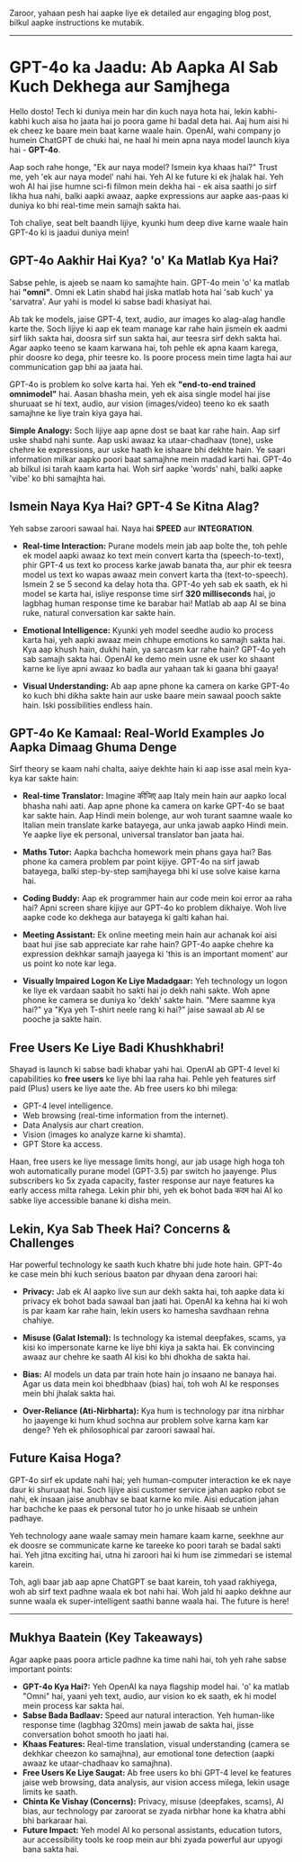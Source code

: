 Zaroor, yahaan pesh hai aapke liye ek detailed aur engaging blog post, bilkul aapke instructions ke mutabik.

***

# GPT-4o ka Jaadu: Ab Aapka AI Sab Kuch Dekhega aur Samjhega

Hello dosto! Tech ki duniya mein har din kuch naya hota hai, lekin kabhi-kabhi kuch aisa ho jaata hai jo poora game hi badal deta hai. Aaj hum aisi hi ek cheez ke baare mein baat karne waale hain. OpenAI, wahi company jo humein ChatGPT de chuki hai, ne haal hi mein apna naya model launch kiya hai - **GPT-4o**.

Aap soch rahe honge, "Ek aur naya model? Ismein kya khaas hai?" Trust me, yeh 'ek aur naya model' nahi hai. Yeh AI ke future ki ek jhalak hai. Yeh woh AI hai jise humne sci-fi filmon mein dekha hai - ek aisa saathi jo sirf likha hua nahi, balki aapki awaaz, aapke expressions aur aapke aas-paas ki duniya ko bhi real-time mein samajh sakta hai.

Toh chaliye, seat belt baandh lijiye, kyunki hum deep dive karne waale hain GPT-4o ki is jaadui duniya mein!

## GPT-4o Aakhir Hai Kya? 'o' Ka Matlab Kya Hai?

Sabse pehle, is ajeeb se naam ko samajhte hain. GPT-4o mein 'o' ka matlab hai **"omni"**. Omni ek Latin shabd hai jiska matlab hota hai 'sab kuch' ya 'sarvatra'. Aur yahi is model ki sabse badi khasiyat hai.

Ab tak ke models, jaise GPT-4, text, audio, aur images ko alag-alag handle karte the. Soch lijiye ki aap ek team manage kar rahe hain jismein ek aadmi sirf likh sakta hai, doosra sirf sun sakta hai, aur teesra sirf dekh sakta hai. Agar aapko teeno se kaam karwana hai, toh pehle ek apna kaam karega, phir doosre ko dega, phir teesre ko. Is poore process mein time lagta hai aur communication gap bhi aa jaata hai.

GPT-4o is problem ko solve karta hai. Yeh ek **"end-to-end trained omnimodel"** hai. Aasan bhasha mein, yeh ek aisa single model hai jise shuruaat se hi text, audio, aur vision (images/video) teeno ko ek saath samajhne ke liye train kiya gaya hai.

**Simple Analogy:** Soch lijiye aap apne dost se baat kar rahe hain. Aap sirf uske shabd nahi sunte. Aap uski awaaz ka utaar-chadhaav (tone), uske chehre ke expressions, aur uske haath ke ishaare bhi dekhte hain. Ye saari information milkar aapko poori baat samajhne mein madad karti hai. GPT-4o ab bilkul isi tarah kaam karta hai. Woh sirf aapke 'words' nahi, balki aapke 'vibe' ko bhi samajhta hai.

## Ismein Naya Kya Hai? GPT-4 Se Kitna Alag?

Yeh sabse zaroori sawaal hai. Naya hai **SPEED** aur **INTEGRATION**.

-   **Real-time Interaction:** Purane models mein jab aap bolte the, toh pehle ek model aapki awaaz ko text mein convert karta tha (speech-to-text), phir GPT-4 us text ko process karke jawab banata tha, aur phir ek teesra model us text ko wapas awaaz mein convert karta tha (text-to-speech). Ismein 2 se 5 second ka delay hota tha. GPT-4o yeh sab ek saath, ek hi model se karta hai, isliye response time sirf **320 milliseconds** hai, jo lagbhag human response time ke barabar hai! Matlab ab aap AI se bina ruke, natural conversation kar sakte hain.

-   **Emotional Intelligence:** Kyunki yeh model seedhe audio ko process karta hai, yeh aapki awaaz mein chhupe emotions ko samajh sakta hai. Kya aap khush hain, dukhi hain, ya sarcasm kar rahe hain? GPT-4o yeh sab samajh sakta hai. OpenAI ke demo mein usne ek user ko shaant karne ke liye apni awaaz ko badla aur yahaan tak ki gaana bhi gaaya!

-   **Visual Understanding:** Ab aap apne phone ka camera on karke GPT-4o ko kuch bhi dikha sakte hain aur uske baare mein sawaal pooch sakte hain. Iski possibilities endless hain.

## GPT-4o Ke Kamaal: Real-World Examples Jo Aapka Dimaag Ghuma Denge

Sirf theory se kaam nahi chalta, aaiye dekhte hain ki aap isse asal mein kya-kya kar sakte hain:

-   **Real-time Translator:** Imagine कीजिए aap Italy mein hain aur aapko local bhasha nahi aati. Aap apne phone ka camera on karke GPT-4o se baat kar sakte hain. Aap Hindi mein bolenge, aur woh turant saamne waale ko Italian mein translate karke batayega, aur unka jawab aapko Hindi mein. Ye aapke liye ek personal, universal translator ban jaata hai.

-   **Maths Tutor:** Aapka bachcha homework mein phans gaya hai? Bas phone ka camera problem par point kijiye. GPT-4o na sirf jawab batayega, balki step-by-step samjhayega bhi ki use solve kaise karna hai.

-   **Coding Buddy:** Aap ek programmer hain aur code mein koi error aa raha hai? Apni screen share kijiye aur GPT-4o ko problem dikhaiye. Woh live aapke code ko dekhega aur batayega ki galti kahan hai.

-   **Meeting Assistant:** Ek online meeting mein hain aur achanak koi aisi baat hui jise sab appreciate kar rahe hain? GPT-4o aapke chehre ka expression dekhkar samajh jaayega ki 'this is an important moment' aur us point ko note kar lega.

-   **Visually Impaired Logon Ke Liye Madadgaar:** Yeh technology un logon ke liye ek vardaan saabit ho sakti hai jo dekh nahi sakte. Woh apne phone ke camera se duniya ko 'dekh' sakte hain. "Mere saamne kya hai?" ya "Kya yeh T-shirt neele rang ki hai?" jaise sawaal ab AI se pooche ja sakte hain.

## Free Users Ke Liye Badi Khushkhabri!

Shayad is launch ki sabse badi khabar yahi hai. OpenAI ab GPT-4 level ki capabilities ko **free users** ke liye bhi laa raha hai. Pehle yeh features sirf paid (Plus) users ke liye aate the. Ab free users ko bhi milega:

-   GPT-4 level intelligence.
-   Web browsing (real-time information from the internet).
-   Data Analysis aur chart creation.
-   Vision (images ko analyze karne ki shamta).
-   GPT Store ka access.

Haan, free users ke liye message limits hongi, aur jab usage high hoga toh woh automatically purane model (GPT-3.5) par switch ho jaayenge. Plus subscribers ko 5x zyada capacity, faster response aur naye features ka early access milta rahega. Lekin phir bhi, yeh ek bohot bada कदम hai AI ko sabke liye accessible banane ki disha mein.

## Lekin, Kya Sab Theek Hai? Concerns & Challenges

Har powerful technology ke saath kuch khatre bhi jude hote hain. GPT-4o ke case mein bhi kuch serious baaton par dhyaan dena zaroori hai:

-   **Privacy:** Jab ek AI aapko live sun aur dekh sakta hai, toh aapke data ki privacy ek bohot bada sawaal ban jaati hai. OpenAI ka kehna hai ki woh is par kaam kar rahe hain, lekin users ko hamesha savdhaan rehna chahiye.

-   **Misuse (Galat Istemal):** Is technology ka istemal deepfakes, scams, ya kisi ko impersonate karne ke liye bhi kiya ja sakta hai. Ek convincing awaaz aur chehre ke saath AI kisi ko bhi dhokha de sakta hai.

-   **Bias:** AI models un data par train hote hain jo insaano ne banaya hai. Agar us data mein koi bhedbhaav (bias) hai, toh woh AI ke responses mein bhi jhalak sakta hai.

-   **Over-Reliance (Ati-Nirbharta):** Kya hum is technology par itna nirbhar ho jaayenge ki hum khud sochna aur problem solve karna kam kar denge? Yeh ek philosophical par zaroori sawaal hai.

## Future Kaisa Hoga?

GPT-4o sirf ek update nahi hai; yeh human-computer interaction ke ek naye daur ki shuruaat hai. Soch lijiye aisi customer service jahan aapko robot se nahi, ek insaan jaise anubhav se baat karne ko mile. Aisi education jahan har bachche ke paas ek personal tutor ho jo unke hisaab se unhein padhaye.

Yeh technology aane waale samay mein hamare kaam karne, seekhne aur ek doosre se communicate karne ke tareeke ko poori tarah se badal sakti hai. Yeh jitna exciting hai, utna hi zaroori hai ki hum ise zimmedari se istemal karein.

Toh, agli baar jab aap apne ChatGPT se baat karein, toh yaad rakhiyega, woh ab sirf text padhne waala ek bot nahi hai. Woh jald hi aapko dekhne aur sunne waala ek super-intelligent saathi banne waala hai. The future is here!

***

## Mukhya Baatein (Key Takeaways)

Agar aapke paas poora article padhne ka time nahi hai, toh yeh rahe sabse important points:

-   **GPT-4o Kya Hai?:** Yeh OpenAI ka naya flagship model hai. 'o' ka matlab "Omni" hai, yaani yeh text, audio, aur vision ko ek saath, ek hi model mein process kar sakta hai.
-   **Sabse Bada Badlaav:** Speed aur natural interaction. Yeh human-like response time (lagbhag 320ms) mein jawab de sakta hai, jisse conversation bohot smooth ho jaati hai.
-   **Khaas Features:** Real-time translation, visual understanding (camera se dekhkar cheezon ko samajhna), aur emotional tone detection (aapki awaaz ke utaar-chadhaav ko samajhna).
-   **Free Users Ke Liye Saugat:** Ab free users ko bhi GPT-4 level ke features jaise web browsing, data analysis, aur vision access milega, lekin usage limits ke saath.
-   **Chinta Ke Vishay (Concerns):** Privacy, misuse (deepfakes, scams), AI bias, aur technology par zaroorat se zyada nirbhar hone ka khatra abhi bhi barkaraar hai.
-   **Future Impact:** Yeh model AI ko personal assistants, education tutors, aur accessibility tools ke roop mein aur bhi zyada powerful aur upyogi bana sakta hai.